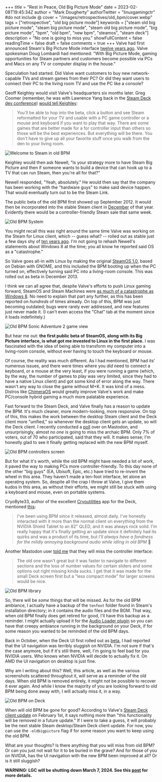 +++
title = "Rest in Peace, Old Big Picture Mode"
date = 2023-02-08T19:45:34Z
author = "Mark Dougherty"
authorTwitter = "linuxgamingctr" #do not include @
cover = "/images/retrospectives/old_bpm/cover.webp"
tags = ["retrospective", "old big picture mode"]
keywords = ["steam old big picture mode", "steam big picture mode", "steam old big picture mode", "big picture mode", "bpm", "old bpm", "new bpm", "steamos", "steam deck"]
description = "No one is going to miss you."
showFullContent = false
readingTime = false
draft = false
comments = true
+++
Valve had first announced Steam's Big Picture Mode interface [twelve years ago](https://www.pcgamer.com/valve-announces-big-picture-mode-for-steam/). Valve spokesman Doug Lombardi had mentioned: "With Big Picture Mode, gaming opportunities for Steam partners and customers become possible via PCs and Macs on any TV or computer display in the house."

Speculation had started. Did Valve want customers to buy new network-capable TVs and stream games from their PC? Or did they want users to connect their PC to the living room TV and use the PC like a console?

Geoff Keighley would visit Valve's headquarters six months later. Greg Coomer (remember, he was with Lawrence Yang back in the [Steam Deck dev conference](https://boilingsteam.com/the-steam-deck-conference-key-takeaways/)) [would tell Keighley](https://web.archive.org/web/20120821020606/http://www.nbcnews.com/technology/ingame/valve-will-put-pc-games-your-tv-fall-948682):
> You'll be able to hop into the beta, click a button and see Steam reformatted for your TV and usable with a PC game controller or a mouse and keyboard if you want to play that way. There are some games that are better made for a for controller input than others so those will be the best experiences. But everything will be there. You don't have to give up all your favorite stuff once you walk from the den to your living room.

![Welcome to Steam in old BPM](/images/retrospectives/old_bpm/welcome_to_steam.webp)

Keighley would then ask Newell, "Is your strategy more to have Steam Big Picture and then if someone wants to build a device that can hook up to a TV that can run Steam, then you're all for that?"

Newell responded, "Yeah, absolutely." He would then say that the company has been working with the "hardware guys" to make said device happen. That would eventually turn out to be the Steam Link.

The public beta of the old BPM first showed up September 2012. It would then be incorporated into the stable Steam client in [December](https://www.pcmag.com/archive/valve-takes-steams-big-picture-gaming-mode-public-305625) of that year. Evidently there would be a controller-friendly Steam sale that same week.

![Old BPM System](/images/retrospectives/old_bpm/system.webp)

You might recall this was right around the same time Valve was working on the Steam for Linux client, which -- guess what? -- rolled out as stable just a few days shy of [ten years ago](https://www.gamedeveloper.com/business/steam-box-phase-one-complete-steam-s-linux-client-is-out-now). I'm not going to rehash Newell's statements about Windows 8 at the time; you all know he reported said OS as a "catastrophe."

So Valve goes all-in with Linux by making the original [SteamOS 1.0](https://www.pcgamer.com/download-steamos/), based on Debian with GNOME, and this included the BPM booting up when the PC turned on, effectively turning said PC into a living-room console. This was rolled out as beta in December 2013.

I think we can all agree that, despite Valve's efforts to push Linux gaming forward, SteamOS and Steam Machines were [as much of a catastrophe as Windows 8](https://boilingsteam.com/why-i-ended-up-ditching-steamos/). No need to explain that part any further, as this has been reported on *hundreds* of times already. On top of this, BPM was just becoming outdated; bugs were rarely ever addressed, and new features just never made it. (I can't even access the "Chat" tab at the moment since it loads indefinitely.)

![Old BPM Sonic Adventure 2 game view](/images/retrospectives/old_bpm/sa2.webp)

But hear me out: **the first public beta of SteamOS, along with its Big Picture interface, is what got me invested to Linux in the first place.** I was fascinated with the idea of being able to transform my computer into a living-room console, without ever having to touch the keyboard or mouse.

Of course, the reality was much different. As I had mentioned, BPM had its' numerous issues, and there were times where you *did* need to connect a keyboard, or a mouse at the very least, if you were running a game (which, by the way, the number of games to play was very limited, since they had to have a native Linux client) and got some kind of error along the way. There wasn't any way to close the game without M+K. It was kind of a mess. Distros like [ChimeraOS](https://linuxgamingcentral.com/tags/chimeraos/) would greatly improve Valve's work and make PC/console hybrid gaming a much more palatable experience.

Fast forward to the Steam Deck, and Valve finally has a reason to update the BPM. It's much cleaner, more modern-looking, more responsive. On top of this, this makes the work between the desktop Steam client and the Deck client more "unified," so whenever the desktop client gets an update, so will the Deck client. I recently conducted a [poll](https://mastodon.social/@linuxgamingcentral/109818344083011302) over on Mastodon, and unsurprisingly, almost *no one* is going to miss the archaic BPM. Only 7% of voters, out of 70 who participated, said that they will. It makes sense; I'm honestly glad to see it finally getting replaced with the new BPM myself.

![Old BPM controllers screen](/images/retrospectives/old_bpm/controllers.webp)

But for what it's worth, while the old BPM might have needed a lot of work, it paved the way to making PCs more controller-friendly. To this day none of the other "big guys" (EA, Ubisoft, Epic, etc.) have tried to re-invent the wheel in this area. They haven't made a ten-foot interface, let alone an operating system. So, despite all the crap I throw at Valve, I give them kudos in this area, as without their efforts, we might still be stuck with using a keyboard and mouse, even on portable systems.

CryoByte33, author of the excellent [Cryoutilities](https://linuxgamingcentral.com/posts/cryoutilities/) app for the Deck, mentioned [this](https://mastodon.cryobyte.net/@cryobyte33/109813414678391594):
> I've been using BPM since it released, almost daily. I've honestly interacted with it more than the normal client on everything from the NVIDIA Shield Tablet to an 82" QLED, and it was always rock solid. I'm really happy that it's finally getting an update since it definitely had its quirks and was a product of its time, but *I'll always have a fondness for the mildly annoying background audio while idling in old BPM* 🥲

Another Mastodon user [told me](https://fosstodon.org/@ticktok/109813703007231797) that they will miss the controller interface:
> The old one wasn't great but it was faster to navigate to different sections and the loss of number values for certain sliders and some options out right missing kinda sucks. I get that it was made for the small Deck screen first but a "less compact mode" for larger screens would be nice.

![Old BPM library](/images/retrospectives/old_bpm/library.webp)

So, there will be *some* things that will be missed. As for the old BPM ambiance, I actually have a backup of the `tenfoot` folder found in Steam's installation directory; in it contains the audio files and the BGM. That way, when old BPM finally does get retired for good, I'll have this backup as a reminder. I might actually upload it for the [Audio Loader plugin](https://linuxgamingcentral.com/posts/customize-steam-deck-theme-music-and-sfx/) so you can have that creepy ambiance running in the background on your Deck, if for some reason you wanted to be reminded of the old BPM days.

Back in October, when the Deck UI first rolled out as [beta](https://linuxgamingcentral.com/posts/steam-deck-ui-now-available-on-desktop/), I had reported that the UI navigation was terribly sluggish on NVIDIA. I'm not sure if that's the case anymore, but if it's still there, well, I'm going to feel bad for you NVIDIA users. Who knows when NVIDIA will decide to actually fix it. On AMD the UI navigation on desktop is just fine.

Why am I writing about this? Well, this article, as well as the various screenshots scattered throughout it, will serve as a reminder of the old days. When old BPM is removed entirely, it might not be possible to recover it ever again. And while I know the majority of you are looking forward to old BPM being done away with, I will actually miss it, in a way.

![Old BPM on Deck](/images/retrospectives/old_bpm/on_deck.jpg)

When will old BPM be gone for good? According to Valve's [Steam Deck client update](https://store.steampowered.com/news/app/1675200/view/3635002625425792684) on February 1st, it says nothing more than "this functionality will be removed in a future update." If I were to take a guess, it will probably be the next stable Steam desktop/Steam Deck client update. For now, you can use the `-oldbigpicture` flag if for some reason you want to keep using the old BPM.

What are your thoughts? Is there anything that you will miss from old BPM? Or can you just not wait for it to be buried in the grave? And for those of you on NVIDIA, has the UI navigation with the new BPM been improved at all? Or is it still sluggish?

**WARNING: LGC will be shutting down March 7, 2024. See this [post](https://linuxgamingcentral.com/posts/the-end-of-lgc/) for more details.**
